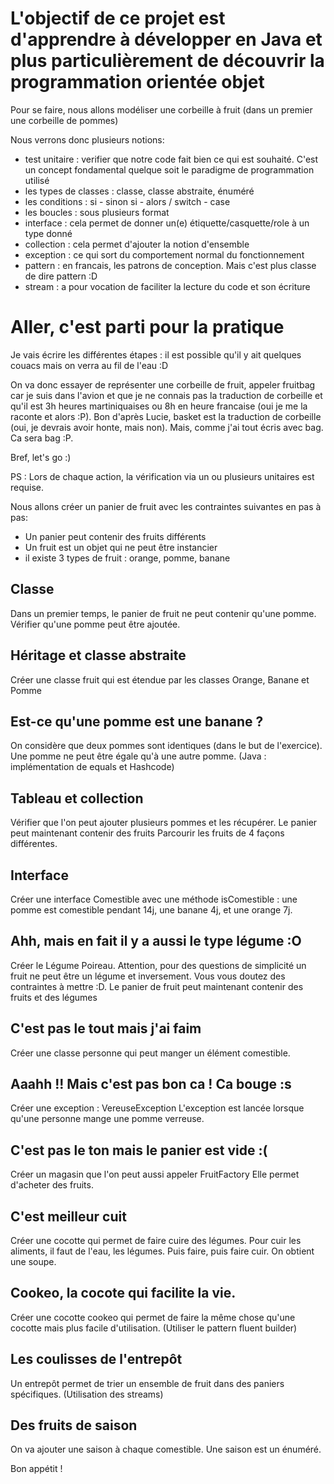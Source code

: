 # L'objectif de ce projet est d'apprendre à développer en Java et plus particulièrement de découvrir la programmation orientée objet

Pour se faire, nous allons modéliser une corbeille à fruit (dans un premier une corbeille de pommes)

Nous verrons donc plusieurs notions: 
 - test unitaire : verifier que notre code fait bien ce qui est souhaité. C'est un concept fondamental quelque soit le paradigme de programmation utilisé
 - les types de classes : classe, classe abstraite, énuméré
 - les conditions : si - sinon si - alors / switch - case
 - les boucles : sous plusieurs format
 - interface : cela permet de donner un(e) étiquette/casquette/role à un type donné
 - collection : cela permet d'ajouter la notion d'ensemble
 - exception : ce qui sort du comportement normal du fonctionnement
 - pattern : en francais, les patrons de conception. Mais c'est plus classe de dire pattern :D
 - stream : a pour vocation de faciliter la lecture du code et son écriture

# Aller, c'est parti pour la pratique
Je vais écrire les différentes étapes : il est possible qu'il y ait quelques couacs mais on verra au fil de l'eau :D

On va donc essayer de représenter une corbeille de fruit, appeler fruitbag car je suis dans l'avion et que je ne connais pas la traduction de corbeille et qu'il est 3h heures martiniquaises ou 8h en heure francaise (oui je me la raconte et alors :P). Bon d'après Lucie, basket est la traduction de corbeille (oui, je devrais avoir honte, mais non). Mais, comme j'ai tout écris avec bag. Ca sera bag :P.

Bref, let's go :)

PS : Lors de chaque action, la vérification via un ou plusieurs unitaires est requise.

Nous allons créer un panier de fruit avec les contraintes suivantes en pas à pas:
 - Un panier peut contenir des fruits différents
 - Un fruit est un objet qui ne peut être instancier
 - il existe 3 types de fruit : orange, pomme, banane
 
## Classe
Dans un premier temps, le panier de fruit ne peut contenir qu'une pomme.
Vérifier qu'une pomme peut être ajoutée.

## Héritage et classe abstraite
Créer une classe fruit qui est étendue par les classes Orange, Banane et Pomme

## Est-ce qu'une pomme est une banane ? 
On considère que deux pommes sont identiques (dans le but de l'exercice). Une pomme ne peut être égale qu'à une autre pomme. 
(Java : implémentation de equals et Hashcode)

## Tableau et collection
Vérifier que l'on peut ajouter plusieurs pommes et les récupérer.
Le panier peut maintenant contenir des fruits
Parcourir les fruits de 4 façons différentes.

## Interface
Créer une interface Comestible avec une méthode isComestible : 
 une pomme est comestible pendant 14j, une banane 4j, et une orange 7j.

## Ahh, mais en fait il y a aussi le type légume :O
Créer le Légume Poireau. Attention, pour des questions de simplicité un fruit ne peut être un légume et inversement.
Vous vous doutez des contraintes à mettre :D.
Le panier de fruit peut maintenant contenir des fruits et des légumes

## C'est pas le tout mais j'ai faim
Créer une classe personne qui peut manger un élément comestible.

## Aaahh !! Mais c'est pas bon ca ! Ca bouge  :s
Créer une exception : VereuseException
L'exception est lancée lorsque qu'une personne mange une pomme verreuse.

## C'est pas le ton mais le panier est vide :(
Créer un magasin que l'on peut aussi appeler FruitFactory
Elle permet d'acheter des fruits.

## C'est meilleur cuit
Créer une cocotte qui permet de faire cuire des légumes. 
Pour cuir les aliments, il faut de l'eau, les légumes. Puis faire, puis faire cuir.
On obtient une soupe.

## Cookeo, la cocote qui facilite la vie.
Créer une cocotte cookeo qui permet de faire la même chose qu'une cocotte mais plus facile d'utilisation.
(Utiliser le pattern fluent builder)

## Les coulisses de l'entrepôt 
Un entrepôt permet de trier un ensemble de fruit dans des paniers spécifiques.
(Utilisation des streams)

## Des fruits de saison
On va ajouter une saison à chaque comestible. Une saison est un énuméré.

Bon appétit ! 
